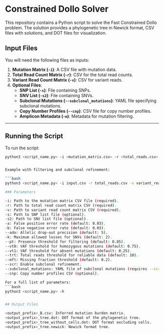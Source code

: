 # Constrained Dollo Solver

This repository contains a Python script to solve the Fast Constrained Dollo problem. The solution provides a phylogenetic tree in Newick format, CSV files with solutions, and DOT files for visualization.

## Input Files

You will need the following files as inputs:

1. **Mutation Matrix (`-i`)**: A CSV file with mutation data.
2. **Total Read Count Matrix (`-r`)**: CSV for the total read counts.
3. **Variant Read Count Matrix (`-v`)**: CSV for variant reads.
4. **Optional Files**:
    - **SNP List (`-s`)**: File containing SNPs.
    - **SNV List (`-s2`)**: File containing SNVs.
    - **Subclonal Mutations (`--subclonal_mutations`)**: YAML file specifying subclonal mutations.
    - **Copy Number Profiles (`--cnp`)**: CSV file for copy number profiles.
    - **Amplicon Metadata (`-m`)**: Metadata for mutation filtering.

---

## Running the Script

To run the script:

```bash
python3 <script_name.py> -i <mutation_matrix.csv> -r <total_reads.csv> -v <variant_reads.csv> -o <output_prefix>


Example with filtering and subclonal refinement:

```bash
python3 <script_name.py> -i input.csv -r total_reads.csv -v variant_reads.csv -m metadata.csv --scr -o results/output_prefix

### Parameters

-i: Path to the mutation matrix CSV file (required).
-r: Path to total read count matrix CSV (required).
-v: Path to variant read count matrix CSV (required).
-s: Path to SNP list file (optional).
-s2: Path to SNV list file (optional).
-a: False positive error rate (default: 0.03).
-b: False negative error rate (default: 0.03).
--ado: Allelic drop-out precision (default: 5).
-k: Maximum allowed losses for SNVs (default: 2).
--pt: Presence threshold for filtering (default: 0.85).
--vt0: VAF threshold for homozygous mutations (default: 0.75).
--vt1: VAF threshold for absent mutations (default: 0.25).
--trt: Total reads threshold for reliable data (default: 10).
--mft: Missing fraction threshold (default: 0.2).
--scr: Enable subclonal refinement.
--subclonal_mutations: YAML file of subclonal mutations (requires --scr).
--cnp: Copy number profiles CSV (optional).

For a full list of parameters:
```bash
python3 <script_name.py> -h


## Output Files

<output_prefix>_B.csv: Inferred mutation burden matrix.
<output_prefix>_tree.dot: DOT format of the phylogenetic tree.
<output_prefix>_tree_without_cells.dot: DOT format excluding cells.
<output_prefix>_tree.newick: Newick format tree.
